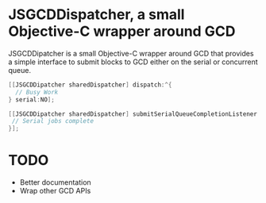 # JSGCDDispatcher, a small Objective-C wrapper around GCD

JSGCDDipatcher is a small Objective-C wrapper around GCD that provides a simple interface to submit blocks to GCD either on the serial or concurrent queue.

```objective-c
[[JSGCDDipatcher sharedDispatcher] dispatch:^{
  // Busy Work
} serial:NO];
```

```objective-c
[[JSGCDDipatcher sharedDispatcher] submitSerialQueueCompletionListener:^{
 // Serial jobs complete
}];
```

# TODO

* Better documentation
* Wrap other GCD APIs
